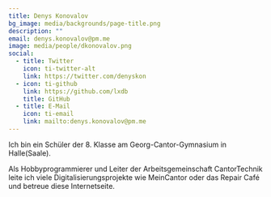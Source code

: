 ```yaml
---
title: Denys Konovalov
bg_image: media/backgrounds/page-title.png
description: ""
email: denys.konovalov@pm.me
image: media/people/dkonovalov.png
social:
  - title: Twitter
    icon: ti-twitter-alt
    link: https://twitter.com/denyskon
  - icon: ti-github
    link: https://github.com/lxdb
    title: GitHub
  - title: E-Mail
    icon: ti-email
    link: mailto:denys.konovalov@pm.me
---
```

Ich bin ein Schüler der 8. Klasse am Georg-Cantor-Gymnasium in Halle(Saale).

Als Hobbyprogrammierer und Leiter der Arbeitsgemeinschaft CantorTechnik leite ich viele Digitalisierungsprojekte wie MeinCantor oder das Repair Café und betreue diese Internetseite.
